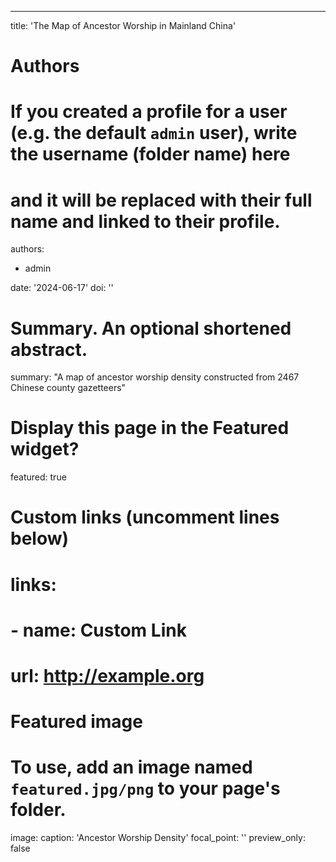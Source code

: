 ---
title: 'The Map of Ancestor Worship in Mainland China'

# Authors
# If you created a profile for a user (e.g. the default `admin` user), write the username (folder name) here
# and it will be replaced with their full name and linked to their profile.
authors:
  - admin



date: '2024-06-17'
doi: ''



# Summary. An optional shortened abstract.
summary: "A map of ancestor worship density constructed from 2467 Chinese county gazetteers"



# Display this page in the Featured widget?
featured: true

# Custom links (uncomment lines below)
# links:
# - name: Custom Link
#   url: http://example.org



# Featured image
# To use, add an image named `featured.jpg/png` to your page's folder.
image:
  caption: 'Ancestor Worship Density'
  focal_point: ''
  preview_only: false


